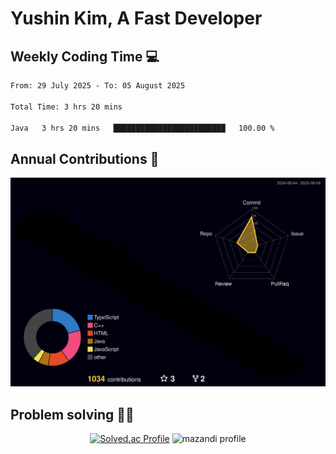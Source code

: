 # Yushin Kim, A Fast Developer

## Weekly Coding Time 💻

<!--START_SECTION:waka-->

```txt
From: 29 July 2025 - To: 05 August 2025

Total Time: 3 hrs 20 mins

Java   3 hrs 20 mins   █████████████████████████   100.00 %
```

<!--END_SECTION:waka-->

## Annual Contributions 🏃

![](./profile-3d-contrib/profile-night-rainbow.svg)

## Problem solving 👨‍💻

<div align="center">

[![Solved.ac Profile](http://mazassumnida.wtf/api/v2/generate_badge?boj=kys010306)](https://solved.ac/kys010306)
![mazandi profile](http://mazandi.herokuapp.com/api?handle=kys010306&theme=dark)

</div>
